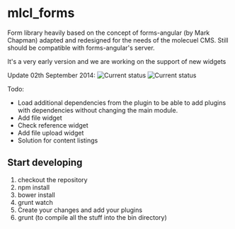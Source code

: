 # mlcl_forms

Form library heavily based on the concept of forms-angular (by Mark Chapman)
adapted and redesigned for the needs of the molecuel CMS. Still should be compatible with
forms-angular's server.

It's a very early version and we are working on the support of new widgets

Update 02th September 2014:
![Current status](http://snag.gy/m0ajG.jpg)
![Current status](http://snag.gy/olHQY.jpg)


Todo:
- Load additional dependencies from the plugin to be able to add plugins with dependencies without changing the main module.
- Add file widget
- Check reference widget
- Add file upload widget
- Solution for content listings

## Start developing

1. checkout the repository
2. npm install
3. bower install
4. grunt watch
5. Create your changes and add your plugins
6. grunt (to compile all the stuff into the bin directory)
